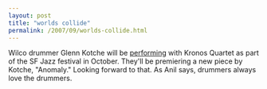 ```yaml
---
layout: post
title: "worlds collide"
permalink: /2007/09/worlds-collide.html
---
```


Wilco drummer Glenn Kotche will be [performing](http://www.sfjazz.org/concerts/2007/fall/artists/KronosKotche.asp) with Kronos Quartet as part of the SF Jazz festival in October. They'll be premiering a new piece by Kotche, "Anomaly." Looking forward to that. As Anil says, drummers always love the drummers.